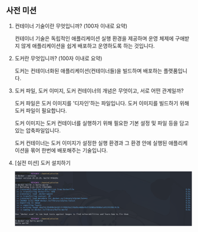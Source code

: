## 사전 미션

1. 컨테이너 기술이란 무엇입니까? (100자 이내로 요약)

    컨테이너 기술은 독립적인 애플리케이션 실행 환경을 제공하며 운영 체제에 구애받지 않게 애플리케이션을 쉽게 배포하고 운영하도록 하는 것입니다.   

2. 도커란 무엇입니까? (100자 이내로 요약)

    도커는 컨테이너화된 애플리케이션(컨테이너들)을 빌드하며 배포하는 플랫품입니다.

3. 도커 파일, 도커 이미지, 도커 컨테이너의 개념은 무엇이고, 서로 어떤 관계일까?

    도커 파일은 도커 이미지를 '디자인'하는 파일입니다. 도커 이미지를 빌드하기 위해 도커 파일이 필요합니다.

    도커 이미지는 도커 컨테이너를 실행하기 위해 필요한 기본 설정 및 파일 등을 담고 있는 압축파일입니다.

    도커 컨테이너는 도커 이미지가 설정한 실행 환경과 그 환경 안에 실행된 애플리케이션을 몪어 한번에 배포해주는 기술입니다.

4. [실전 미션] 도커 설치하기 

    ![Docker is running!](./running%20docker.png)